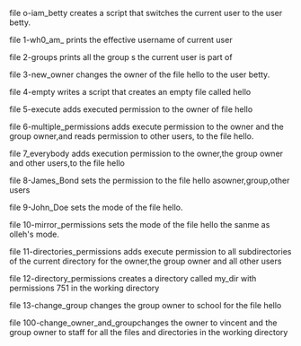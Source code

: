 file o-iam_betty creates a script that switches the current user to the user betty.

file 1-wh0_am_ prints the effective username of current user

file 2-groups prints all the group s the current user is part of

file 3-new_owner changes the owner of the file hello to the user betty.

file 4-empty writes a script that creates an empty file called hello

file 5-execute adds executed permission to the owner of file hello

file 6-multiple_permissions adds execute permission to the owner and the group owner,and reads permission to other users, to the file hello.

file 7_everybody adds execution permission to the owner,the group owner and other users,to the file hello

file 8-James_Bond sets the permission to the file hello asowner,group,other users

file 9-John_Doe sets the mode of the file hello.

file 10-mirror_permissions sets the mode of the file hello the sanme as olleh's mode.

file 11-directories_permissions adds execute permission to all subdirectories of the current directory for the owner,the group owner  and all other users

file 12-directory_permissions creates a directory called my_dir with permissions 751 in the working directory

file 13-change_group changes the group owner to school for the file hello

file 100-change_owner_and_groupchanges the owner to vincent and the group owner to staff for all the files and directories in the working directory


